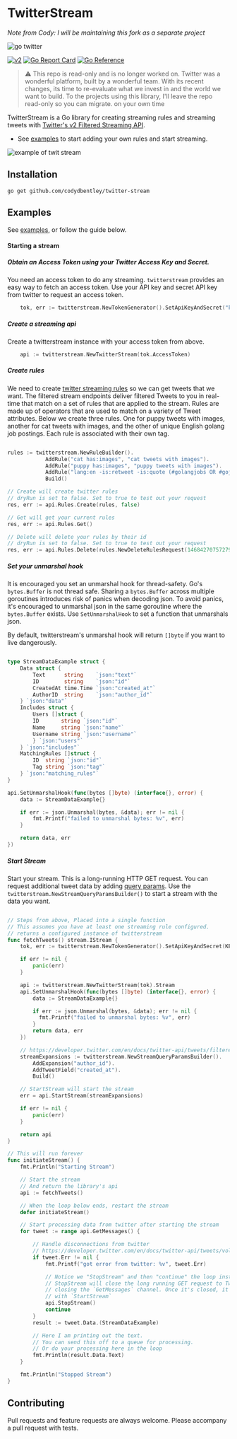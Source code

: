 # TwitterStream

*Note from Cody: I will be maintaining this fork as a separate project*

![go twitter](./go-twitter.png)

[![v2](https://img.shields.io/endpoint?url=https%3A%2F%2Ftwbadges.glitch.me%2Fbadges%2Fv2)](https://developer.twitter.com/en/docs/twitter-api)
[![Go Report Card](https://goreportcard.com/badge/github.com/fallenstedt/twitter-stream)](https://goreportcard.com/report/github.com/codydbentley/twitter-stream)
[![Go Reference](https://pkg.go.dev/badge/github.com/fallenstedt/twitter-stream.svg)](https://pkg.go.dev/github.com/codydbentley/twitter-stream)


>  ⚠️ This repo is read-only and is no longer worked on. Twitter was a wonderful platform, built by a wonderful team. With its recent changes, its time to re-evaluate what we invest in and the world we want to build. To the projects using this library, I'll leave the repo read-only so you can migrate. on your own time


TwitterStream is a Go library for creating streaming rules and streaming tweets with [Twitter's v2 Filtered Streaming API](https://developer.twitter.com/en/docs/twitter-api/tweets/filtered-stream/introduction).

- See [examples](https://github.com/codydbentley/twitter-stream/tree/main/example) to start adding your own rules and start streaming.

![example of twit stream](./example.gif)

## Installation

`go get github.com/codydbentley/twitter-stream`


## Examples

See [examples](https://github.com/codydbentley/twitter-stream/tree/main/example), or follow the guide below.

#### Starting a stream

##### Obtain an Access Token using your Twitter Access Key and Secret.

You need an access token to do any streaming. `twitterstream` provides an easy way to fetch an access token. Use your
API key and secret API key from twitter to request an access token.

```go
	tok, err := twitterstream.NewTokenGenerator().SetApiKeyAndSecret("key", "secret").RequestBearerToken()
```

##### Create a streaming api

Create a twitterstream instance with your access token from above.

```go
	api := twitterstream.NewTwitterStream(tok.AccessToken)
```

##### Create rules

We need to create [twitter streaming rules](https://developer.twitter.com/en/docs/twitter-api/tweets/filtered-stream/integrate/build-a-rule) so we can get tweets that we want.
The filtered stream endpoints deliver filtered Tweets to you in real-time that match on a set of rules that are applied to the stream. Rules are made up of operators that are used to match on a variety of Tweet attributes.
Below we create three rules. One for puppy tweets with images, another for cat tweets with images, and the other of unique English golang job postings. Each rule is
associated with their own tag.

```go

rules := twitterstream.NewRuleBuilder().
            AddRule("cat has:images", "cat tweets with images").
            AddRule("puppy has:images", "puppy tweets with images").
            AddRule("lang:en -is:retweet -is:quote (#golangjobs OR #gojobs)", "golang jobs").
            Build()

// Create will create twitter rules
// dryRun is set to false. Set to true to test out your request
res, err := api.Rules.Create(rules, false)

// Get will get your current rules
res, err := api.Rules.Get()

// Delete will delete your rules by their id
// dryRun is set to false. Set to true to test out your request
res, err := api.Rules.Delete(rules.NewDeleteRulesRequest(1468427075727945728, 1468427075727945729), false)


```

##### Set your unmarshal hook

It is encouraged you set an unmarshal hook for thread-safety. Go's `bytes.Buffer` is not thread safe. Sharing a `bytes.Buffer`
across multiple goroutines introduces risk of panics when decoding json.
To avoid panics, it's encouraged to unmarshal json in the same goroutine where the `bytes.Buffer` exists. Use `SetUnmarshalHook` to set a function that unmarshals json.

By default, twitterstream's unmarshal hook will return `[]byte` if you want to live dangerously.

```go

type StreamDataExample struct {
    Data struct {
        Text      string    `json:"text"`
        ID        string    `json:"id"`
        CreatedAt time.Time `json:"created_at"`
        AuthorID  string    `json:"author_id"`
    } `json:"data"`
    Includes struct {
        Users []struct {
        ID       string `json:"id"`
        Name     string `json:"name"`
        Username string `json:"username"`
        } `json:"users"`
    } `json:"includes"`
    MatchingRules []struct {
        ID  string `json:"id"`
        Tag string `json:"tag"`
    } `json:"matching_rules"`
}

api.SetUnmarshalHook(func(bytes []byte) (interface{}, error) {
    data := StreamDataExample{}

    if err := json.Unmarshal(bytes, &data); err != nil {
        fmt.Printf("failed to unmarshal bytes: %v", err)
    }

    return data, err
})
```

##### Start Stream

Start your stream. This is a long-running HTTP GET request.
You can request additional tweet data by adding [query params](https://developer.twitter.com/en/docs/twitter-api/tweets/filtered-stream/api-reference/get-tweets-search-stream).
Use the `twitterstream.NewStreamQueryParamsBuilder()` to start a stream with the data you want.

```go

// Steps from above, Placed into a single function
// This assumes you have at least one streaming rule configured.
// returns a configured instance of twitterstream
func fetchTweets() stream.IStream {
    tok, err := twitterstream.NewTokenGenerator().SetApiKeyAndSecret(KEY, SECRET).RequestBearerToken()

    if err != nil {
        panic(err)
    }

    api := twitterstream.NewTwitterStream(tok).Stream
    api.SetUnmarshalHook(func(bytes []byte) (interface{}, error) {
        data := StreamDataExample{}

        if err := json.Unmarshal(bytes, &data); err != nil {
          fmt.Printf("failed to unmarshal bytes: %v", err)
        }
        return data, err
    })

    // https://developer.twitter.com/en/docs/twitter-api/tweets/filtered-stream/api-reference/get-tweets-search-stream
    streamExpansions := twitterstream.NewStreamQueryParamsBuilder().
        AddExpansion("author_id").
        AddTweetField("created_at").
        Build()

    // StartStream will start the stream
    err = api.StartStream(streamExpansions)

    if err != nil {
        panic(err)
    }

    return api
}

// This will run forever
func initiateStream() {
    fmt.Println("Starting Stream")

    // Start the stream
    // And return the library's api
    api := fetchTweets()

    // When the loop below ends, restart the stream
    defer initiateStream()

    // Start processing data from twitter after starting the stream
    for tweet := range api.GetMessages() {

        // Handle disconnections from twitter
        // https://developer.twitter.com/en/docs/twitter-api/tweets/volume-streams/integrate/handling-disconnections
        if tweet.Err != nil {
            fmt.Printf("got error from twitter: %v", tweet.Err)

            // Notice we "StopStream" and then "continue" the loop instead of breaking.
            // StopStream will close the long running GET request to Twitter's v2 Streaming endpoint by
            // closing the `GetMessages` channel. Once it's closed, it's safe to perform a new network request
            // with `StartStream`
            api.StopStream()
            continue
        }
        result := tweet.Data.(StreamDataExample)

        // Here I am printing out the text.
        // You can send this off to a queue for processing.
        // Or do your processing here in the loop
        fmt.Println(result.Data.Text)
    }

    fmt.Println("Stopped Stream")
}
```

## Contributing

Pull requests and feature requests are always welcome.
Please accompany a pull request with tests.
